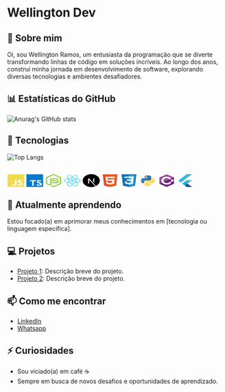 # Wellington Dev

## 👋 Sobre mim
Oi, sou Wellington Ramos, um entusiasta da programação que se diverte transformando linhas de código em soluções incríveis. Ao longo dos anos, construí minha jornada em desenvolvimento de software, explorando diversas tecnologias e ambientes desafiadores.

## 📊 Estatísticas do GitHub
![Anurag's GitHub stats](https://github-readme-stats.vercel.app/api?username=wellingtondev-senior&show_icons=true&theme=transparent)


## 🚀 Tecnologias
![Top Langs](https://github-readme-stats.vercel.app/api/top-langs/?username=wellingtondev-senior&layout=compact&theme=radical)

<div style="display: inline_block"><br>
  <img align="center" alt="wellingtondev-Js" height="30" width="40" src="https://raw.githubusercontent.com/devicons/devicon/master/icons/javascript/javascript-plain.svg">
  <img align="center" alt="wellingtondev-Ts" height="30" width="40" src="https://raw.githubusercontent.com/devicons/devicon/master/icons/typescript/typescript-plain.svg">
  <img align="center" alt="wellingtondev-Node" height="30" width="40" src="https://raw.githubusercontent.com/devicons/devicon/master/icons/nodejs/nodejs-original.svg">
  <img align="center" alt="wellingtondev-React" height="30" width="40" src="https://raw.githubusercontent.com/devicons/devicon/master/icons/react/react-original.svg">
   <img align="center" alt="wellingtondev-Next" height="30" width="40" src="https://raw.githubusercontent.com/devicons/devicon/master/icons/nextjs/nextjs-original.svg">
  <img align="center" alt="wellingtondev-HTML" height="30" width="40" src="https://raw.githubusercontent.com/devicons/devicon/master/icons/html5/html5-original.svg">
  <img align="center" alt="wellingtondev-CSS" height="30" width="40" src="https://raw.githubusercontent.com/devicons/devicon/master/icons/css3/css3-original.svg">
  <img align="center" alt="wellingtondev-Python" height="30" width="40" src="https://raw.githubusercontent.com/devicons/devicon/master/icons/python/python-original.svg">
  <img align="center" alt="wellingtondev-Csharp" height="30" width="40" src="https://raw.githubusercontent.com/devicons/devicon/master/icons/csharp/csharp-original.svg">
  <img align="center" alt="wellingtondev-Flutter" height="30" width="40" src="https://raw.githubusercontent.com/devicons/devicon/master/icons/flutter/flutter-original.svg">
</div>

## 🌱 Atualmente aprendendo
Estou focado(a) em aprimorar meus conhecimentos em [tecnologia ou linguagem específica].

## 💻 Projetos
- [Projeto 1](link_do_projeto_1): Descrição breve do projeto.
- [Projeto 2](link_do_projeto_2): Descrição breve do projeto.

## 📫 Como me encontrar
- [LinkedIn](https://www.linkedin.com/in/wellingtonrm/)
- [Whatsapp](https://wa.me/qr/RLLQKPAXRVTNM1)

## ⚡ Curiosidades
- Sou viciado(a) em café ☕
- Sempre em busca de novos desafios e oportunidades de aprendizado.





